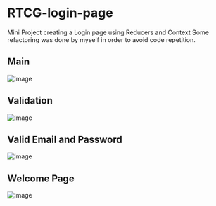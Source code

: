 # RTCG-login-page
Mini Project creating a Login page using Reducers and Context
Some refactoring was done by myself in order to avoid code repetition.

## Main
![image](https://user-images.githubusercontent.com/61524356/131065417-bb968a68-06b8-4cda-a053-d82795855b9b.png)

## Validation
![image](https://user-images.githubusercontent.com/61524356/131065450-a388f07d-7720-4758-bbb7-9c030e4f7ba0.png)

## Valid Email and Password
![image](https://user-images.githubusercontent.com/61524356/131065516-9ed71c8c-0385-4212-bcfd-65776f8c20a3.png)

## Welcome Page
![image](https://user-images.githubusercontent.com/61524356/131065816-3e70618f-8b3e-4093-b72f-80bf1c3e3c95.png)
